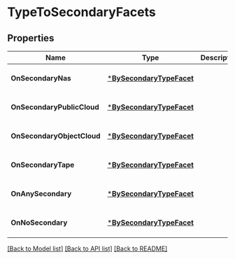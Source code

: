 # TypeToSecondaryFacets

## Properties
Name | Type | Description | Notes
------------ | ------------- | ------------- | -------------
**OnSecondaryNas** | [***BySecondaryTypeFacet**](by_secondary_type_facet.md) |  | [optional] [default to null]
**OnSecondaryPublicCloud** | [***BySecondaryTypeFacet**](by_secondary_type_facet.md) |  | [optional] [default to null]
**OnSecondaryObjectCloud** | [***BySecondaryTypeFacet**](by_secondary_type_facet.md) |  | [optional] [default to null]
**OnSecondaryTape** | [***BySecondaryTypeFacet**](by_secondary_type_facet.md) |  | [optional] [default to null]
**OnAnySecondary** | [***BySecondaryTypeFacet**](by_secondary_type_facet.md) |  | [optional] [default to null]
**OnNoSecondary** | [***BySecondaryTypeFacet**](by_secondary_type_facet.md) |  | [optional] [default to null]

[[Back to Model list]](../README.md#documentation-for-models) [[Back to API list]](../README.md#documentation-for-api-endpoints) [[Back to README]](../README.md)


